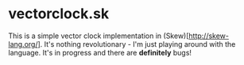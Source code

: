 # vectorclock.sk

This is a simple vector clock implementation in (Skew)[http://skew-lang.org/].
It's nothing revolutionary - I'm just playing around with the language. It's
in progress and there are **definitely** bugs!

